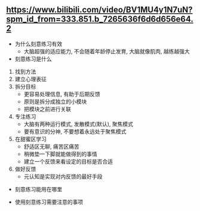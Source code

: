 



## https://www.bilibili.com/video/BV1MU4y1N7uN?spm_id_from=333.851.b_7265636f6d6d656e64.2
- 为什么刻意练习有效
    - 大脑超强的适应能力, 不会随着年龄停止发育, 大脑就像肌肉, 越练越强大
- 刻意练习是什么
1. 找到方法
2. 建立心理表征
3. 拆分目标
    - 更容易处理信息, 有助于后期反馈
    - 原则是拆分成独立的小模块
    - 把模块之前进行关联
4. 专注练习
    - 大脑有两种运行模式, 发散模式(默认), 聚焦模式
    - 要有意识的分神, 不要想着永远处于聚焦模式
5. 在甜蜜区学习
    - 舒适区无聊, 痛苦区痛苦
    - 稍微垫一下脚就能做得到的事情
    - 建立一个反馈来看设定的目标是否合适
6. 做好反馈
    - 元认知是实现对内反馈的最好手段
- 刻意练习能用在哪里

- 使用刻意练习需要注意的事项